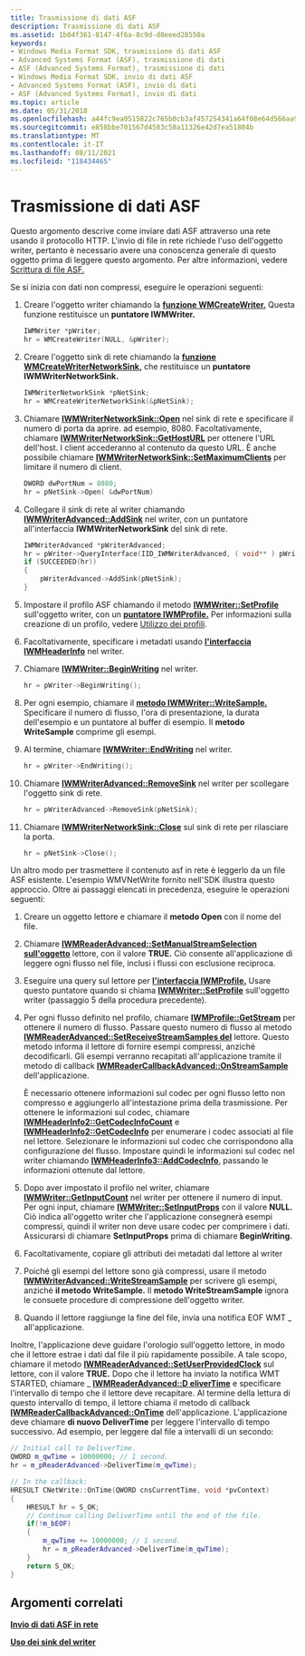```yaml
---
title: Trasmissione di dati ASF
description: Trasmissione di dati ASF
ms.assetid: 1b04f361-8147-4f6a-8c9d-d8eeed28550a
keywords:
- Windows Media Format SDK, trasmissione di dati ASF
- Advanced Systems Format (ASF), trasmissione di dati
- ASF (Advanced Systems Format), trasmissione di dati
- Windows Media Format SDK, invio di dati ASF
- Advanced Systems Format (ASF), invio di dati
- ASF (Advanced Systems Format), invio di dati
ms.topic: article
ms.date: 05/31/2018
ms.openlocfilehash: a44fc9ea0515822c765b0cb3af457254341a64f08e64d566aa9e226a48758e7f
ms.sourcegitcommit: e858bbe701567d4583c50a11326e42d7ea51804b
ms.translationtype: MT
ms.contentlocale: it-IT
ms.lasthandoff: 08/11/2021
ms.locfileid: "118434465"
---
```

# <a name="broadcasting-asf-data"></a>Trasmissione di dati ASF

Questo argomento descrive come inviare dati ASF attraverso una rete usando il protocollo HTTP. L'invio di file in rete richiede l'uso dell'oggetto writer, pertanto è necessario avere una conoscenza generale di questo oggetto prima di leggere questo argomento. Per altre informazioni, vedere [Scrittura di file ASF.](writing-asf-files.md)

Se si inizia con dati non compressi, eseguire le operazioni seguenti:

1.  Creare l'oggetto writer chiamando la [**funzione WMCreateWriter.**](/previous-versions/windows/desktop/api/Wmsdkidl/nf-wmsdkidl-wmcreatewriter) Questa funzione restituisce un **puntatore IWMWriter.**
    ```C++
    IWMWriter *pWriter;
    hr = WMCreateWriter(NULL, &pWriter);
    ```

    

2.  Creare l'oggetto sink di rete chiamando la [**funzione WMCreateWriterNetworkSink,**](/previous-versions/windows/desktop/api/wmsdkidl/nf-wmsdkidl-wmcreatewriternetworksink) che restituisce un **puntatore IWMWriterNetworkSink.**
    ```C++
    IWMWriterNetworkSink *pNetSink;
    hr = WMCreateWriterNetworkSink(&pNetSink);
    ```

    

3.  Chiamare [**IWMWriterNetworkSink::Open**](/previous-versions/windows/desktop/api/Wmsdkidl/nf-wmsdkidl-iwmwriternetworksink-open) nel sink di rete e specificare il numero di porta da aprire. ad esempio, 8080. Facoltativamente, chiamare [**IWMWriterNetworkSink::GetHostURL**](/previous-versions/windows/desktop/api/Wmsdkidl/nf-wmsdkidl-iwmwriternetworksink-gethosturl) per ottenere l'URL dell'host. I client accederanno al contenuto da questo URL. È anche possibile chiamare [**IWMWriterNetworkSink::SetMaximumClients**](/previous-versions/windows/desktop/api/Wmsdkidl/nf-wmsdkidl-iwmwriternetworksink-setmaximumclients) per limitare il numero di client.
    ```C++
    DWORD dwPortNum = 8080;
    hr = pNetSink->Open( &dwPortNum)
    ```

    

4.  Collegare il sink di rete al writer chiamando [**IWMWriterAdvanced::AddSink**](/previous-versions/windows/desktop/api/Wmsdkidl/nf-wmsdkidl-iwmwriteradvanced-addsink) nel writer, con un puntatore all'interfaccia **IWMWriterNetworkSink** del sink di rete.
    ```C++
    IWMWriterAdvanced *pWriterAdvanced;
    hr = pWriter->QueryInterface(IID_IWMWriterAdvanced, ( void** ) pWriterAdvanced );
    if (SUCCEEDED(hr))
    {
        pWriterAdvanced->AddSink(pNetSink);
    }
    ```

    

5.  Impostare il profilo ASF chiamando il metodo [**IWMWriter::SetProfile**](/previous-versions/windows/desktop/api/Wmsdkidl/nf-wmsdkidl-iwmwriter-setprofile) sull'oggetto writer, con un [**puntatore IWMProfile.**](iwmprofile.md) Per informazioni sulla creazione di un profilo, vedere [Utilizzo dei profili](working-with-profiles.md).
6.  Facoltativamente, specificare i metadati usando [**l'interfaccia IWMHeaderInfo**](/previous-versions/windows/desktop/api/wmsdkidl/nn-wmsdkidl-iwmheaderinfo) nel writer.
7.  Chiamare [**IWMWriter::BeginWriting**](/previous-versions/windows/desktop/api/Wmsdkidl/nf-wmsdkidl-iwmwriter-beginwriting) nel writer.
    ```C++
    hr = pWriter->BeginWriting();
    ```

    

8.  Per ogni esempio, chiamare il [**metodo IWMWriter::WriteSample.**](/previous-versions/windows/desktop/api/Wmsdkidl/nf-wmsdkidl-iwmwriter-writesample) Specificare il numero di flusso, l'ora di presentazione, la durata dell'esempio e un puntatore al buffer di esempio. Il **metodo WriteSample** comprime gli esempi.
9.  Al termine, chiamare [**IWMWriter::EndWriting**](/previous-versions/windows/desktop/api/Wmsdkidl/nf-wmsdkidl-iwmwriter-endwriting) nel writer.
    ```C++
    hr = pWriter->EndWriting();
    ```

    

10. Chiamare [**IWMWriterAdvanced::RemoveSink**](/previous-versions/windows/desktop/api/Wmsdkidl/nf-wmsdkidl-iwmwriteradvanced-removesink) nel writer per scollegare l'oggetto sink di rete.
    ```C++
    hr = pWriterAdvanced->RemoveSink(pNetSink);
    ```

    

11. Chiamare [**IWMWriterNetworkSink::Close**](/previous-versions/windows/desktop/api/Wmsdkidl/nf-wmsdkidl-iwmwriternetworksink-close) sul sink di rete per rilasciare la porta.
    ```C++
    hr = pNetSink->Close();
    ```

    

Un altro modo per trasmettere il contenuto asf in rete è leggerlo da un file ASF esistente. L'esempio WMVNetWrite fornito nell'SDK illustra questo approccio. Oltre ai passaggi elencati in precedenza, eseguire le operazioni seguenti:

1.  Creare un oggetto lettore e chiamare il **metodo Open** con il nome del file.
2.  Chiamare [**IWMReaderAdvanced::SetManualStreamSelection sull'oggetto**](/previous-versions/windows/desktop/api/Wmsdkidl/nf-wmsdkidl-iwmreaderadvanced-setmanualstreamselection) lettore, con il valore **TRUE.** Ciò consente all'applicazione di leggere ogni flusso nel file, inclusi i flussi con esclusione reciproca.
3.  Eseguire una query sul lettore per [**l'interfaccia IWMProfile.**](iwmprofile.md) Usare questo puntatore quando si chiama [**IWMWriter::SetProfile**](/previous-versions/windows/desktop/api/Wmsdkidl/nf-wmsdkidl-iwmwriter-setprofile) sull'oggetto writer (passaggio 5 della procedura precedente).
4.  Per ogni flusso definito nel profilo, chiamare [**IWMProfile::GetStream**](/previous-versions/windows/desktop/api/Wmsdkidl/nf-wmsdkidl-iwmprofile-getstream) per ottenere il numero di flusso. Passare questo numero di flusso al metodo [**IWMReaderAdvanced::SetReceiveStreamSamples del**](/previous-versions/windows/desktop/api/Wmsdkidl/nf-wmsdkidl-iwmreaderadvanced-setreceivestreamsamples) lettore. Questo metodo informa il lettore di fornire esempi compressi, anziché decodificarli. Gli esempi verranno recapitati all'applicazione tramite il metodo di callback [**IWMReaderCallbackAdvanced::OnStreamSample**](/previous-versions/windows/desktop/api/Wmsdkidl/nf-wmsdkidl-iwmreadercallbackadvanced-onstreamsample) dell'applicazione.

    È necessario ottenere informazioni sul codec per ogni flusso letto non compresso e aggiungerlo all'intestazione prima della trasmissione. Per ottenere le informazioni sul codec, chiamare [**IWMHeaderInfo2::GetCodecInfoCount**](/previous-versions/windows/desktop/api/wmsdkidl/nf-wmsdkidl-iwmheaderinfo2-getcodecinfocount) e [**IWMHeaderInfo2::GetCodecInfo**](/previous-versions/windows/desktop/api/Wmsdkidl/nf-wmsdkidl-iwmheaderinfo2-getcodecinfo) per enumerare i codec associati al file nel lettore. Selezionare le informazioni sul codec che corrispondono alla configurazione del flusso. Impostare quindi le informazioni sul codec nel writer chiamando [**IWMHeaderInfo3::AddCodecInfo**](/previous-versions/windows/desktop/api/Wmsdkidl/nf-wmsdkidl-iwmheaderinfo3-addcodecinfo), passando le informazioni ottenute dal lettore.

5.  Dopo aver impostato il profilo nel writer, chiamare [**IWMWriter::GetInputCount**](/previous-versions/windows/desktop/api/Wmsdkidl/nf-wmsdkidl-iwmwriter-getinputcount) nel writer per ottenere il numero di input. Per ogni input, chiamare [**IWMWriter::SetInputProps**](/previous-versions/windows/desktop/api/Wmsdkidl/nf-wmsdkidl-iwmwriter-setinputprops) con il valore **NULL.** Ciò indica all'oggetto writer che l'applicazione consegnerà esempi compressi, quindi il writer non deve usare codec per comprimere i dati. Assicurarsi di chiamare **SetInputProps** prima di chiamare **BeginWriting.**
6.  Facoltativamente, copiare gli attributi dei metadati dal lettore al writer
7.  Poiché gli esempi del lettore sono già compressi, usare il metodo [**IWMWriterAdvanced::WriteStreamSample**](/previous-versions/windows/desktop/api/Wmsdkidl/nf-wmsdkidl-iwmwriteradvanced-writestreamsample) per scrivere gli esempi, anziché **il metodo WriteSample.** Il **metodo WriteStreamSample** ignora le consuete procedure di compressione dell'oggetto writer.
8.  Quando il lettore raggiunge la fine del file, invia una notifica EOF WMT \_ all'applicazione.

Inoltre, l'applicazione deve guidare l'orologio sull'oggetto lettore, in modo che il lettore estrae i dati dal file il più rapidamente possibile. A tale scopo, chiamare il metodo [**IWMReaderAdvanced::SetUserProvidedClock**](/previous-versions/windows/desktop/api/Wmsdkidl/nf-wmsdkidl-iwmreaderadvanced-setuserprovidedclock) sul lettore, con il valore **TRUE.** Dopo che il lettore ha inviato la notifica WMT STARTED, chiamare \_ [**IWMReaderAdvanced::D eliverTime**](/previous-versions/windows/desktop/api/Wmsdkidl/nf-wmsdkidl-iwmreaderadvanced-delivertime) e specificare l'intervallo di tempo che il lettore deve recapitare. Al termine della lettura di questo intervallo di tempo, il lettore chiama il metodo di callback [**IWMReaderCallbackAdvanced::OnTime**](/previous-versions/windows/desktop/api/Wmsdkidl/nf-wmsdkidl-iwmreadercallbackadvanced-ontime) dell'applicazione. L'applicazione deve chiamare **di nuovo DeliverTime** per leggere l'intervallo di tempo successivo. Ad esempio, per leggere dal file a intervalli di un secondo:


```C++
// Initial call to DeliverTime.
QWORD m_qwTime = 10000000; // 1 second.
hr = m_pReaderAdvanced->DeliverTime(m_qwTime);

// In the callback:
HRESULT CNetWrite::OnTime(QWORD cnsCurrentTime, void *pvContext)
{
    HRESULT hr = S_OK;
    // Continue calling DeliverTime until the end of the file.
    if(!m_bEOF)
    {
        m_qwTime += 10000000; // 1 second.
        hr = m_pReaderAdvanced->DeliverTime(m_qwTime);
    }
    return S_OK;
}
```



## <a name="related-topics"></a>Argomenti correlati

<dl> <dt>

[**Invio di dati ASF in rete**](sending-asf-data-over-a-network.md)
</dt> <dt>

[**Uso dei sink del writer**](working-with-writer-sinks.md)
</dt> </dl>

 

 




